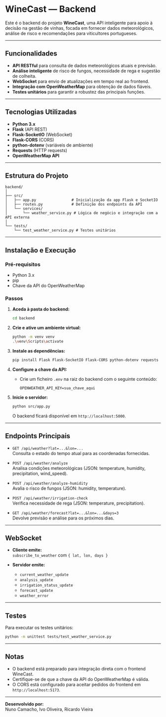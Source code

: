 # WineCast — Backend

Este é o backend do projeto **WineCast**, uma API inteligente para apoio à decisão na gestão de vinhas, focada em fornecer dados meteorológicos, análise de risco e recomendações para viticultores portugueses.

---

## Funcionalidades

- **API RESTful** para consulta de dados meteorológicos atuais e previsão.
- **Análise inteligente** de risco de fungos, necessidade de rega e sugestão de colheita.
- **WebSocket** para envio de atualizações em tempo real ao frontend.
- **Integração com OpenWeatherMap** para obtenção de dados fiáveis.
- **Testes unitários** para garantir a robustez das principais funções.

---

## Tecnologias Utilizadas

- **Python 3.x**
- **Flask** (API REST)
- **Flask-SocketIO** (WebSocket)
- **Flask-CORS** (CORS)
- **python-dotenv** (variáveis de ambiente)
- **Requests** (HTTP requests)
- **OpenWeatherMap API**

---

## Estrutura do Projeto

```
backend/
│
├── src/
│   ├── app.py                # Inicialização da app Flask e SocketIO
│   ├── routes.py             # Definição dos endpoints da API
│   └── services/
│       └── weather_service.py # Lógica de negócio e integração com a API externa
│
└── tests/
    └── test_weather_service.py # Testes unitários
```

---

## Instalação e Execução

### Pré-requisitos

- Python 3.x
- pip
- Chave da API do OpenWeatherMap

### Passos

1. **Aceda à pasta do backend:**
    ```bash
    cd backend
    ```

2. **Crie e ative um ambiente virtual:**
    ```bash
    python -m venv venv
    .\venv\Scripts\activate
    ```

3. **Instale as dependências:**
    ```bash
    pip install Flask Flask-SocketIO Flask-CORS python-dotenv requests
    ```

4. **Configure a chave da API:**
    - Crie um ficheiro `.env` na raiz do backend com o seguinte conteúdo:
      ```
      OPENWEATHER_API_KEY=sua_chave_aqui
      ```

5. **Inicie o servidor:**
    ```bash
    python src/app.py
    ```
    O backend ficará disponível em `http://localhost:5000`.

---

## Endpoints Principais

- `GET /api/weather?lat=...&lon=...`  
  Consulta o estado do tempo atual para as coordenadas fornecidas.

- `POST /api/weather/analyze`  
  Analisa condições meteorológicas (JSON: temperature, humidity, precipitation, wind_speed).

- `POST /api/weather/analyze-humidity`  
  Avalia o risco de fungos (JSON: humidity, temperature).

- `POST /api/weather/irrigation-check`  
  Verifica necessidade de rega (JSON: temperature, precipitation).

- `GET /api/weather/forecast?lat=...&lon=...&days=3`  
  Devolve previsão e análise para os próximos dias.

---

## WebSocket

- **Cliente emite:**  
  `subscribe_to_weather` com `{ lat, lon, days }`

- **Servidor emite:**  
  - `current_weather_update`
  - `analysis_update`
  - `irrigation_status_update`
  - `forecast_update`
  - `weather_error`

---

## Testes

Para executar os testes unitários:
```bash
python -m unittest tests/test_weather_service.py
```

---

## Notas

- O backend está preparado para integração direta com o frontend WineCast.
- Certifique-se de que a chave da API do OpenWeatherMap é válida.
- O CORS está configurado para aceitar pedidos do frontend em `http://localhost:5173`.

---

**Desenvolvido por:**  
Nuno Camacho, Ivo Oliveira, Ricardo Vieira